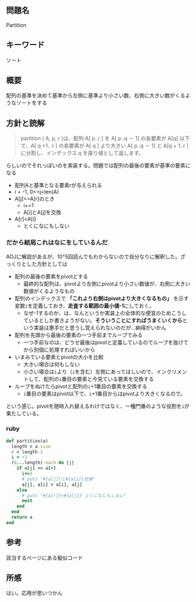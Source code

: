## 問題名
Partition
## キーワード
ソート

## 概要
配列の基準を決めて基準から左側に基準より小さい数、右側に大きい数がくるようなソートをする

## 方針と読解
> partition ( A, p, r )は、配列 A[ p..r ] を A[ p..q － 1] の各要素が A[q] 以下で、A[ q +1.. r ] の各要素が A[ q ] より大きい A[ p..q － 1] と A[q + 1..r ] に分割し、インデックス q を戻り値として返します。

らしいのでそれっぽいのを実装する。問題では配列の最後の要素が基準の要素になる

- 配列Aと基準となる要素rが与えられる
- i = -1, 0<=j<len(A)
- A[j]<=A[r]のとき
    - i+=1
    - A[i]とA[j]を交換
- A[r]<A[i]
    - とくになにもしない

### だから結局これはなにをしているんだ
AOJに解説があるが、10^5回読んでもわからないので自分なりに解釈した。ざっくりとした方針としては
- 配列の最後の要素をpivotとする
    - 最終的な配列は、pivotより左側にpivotより小さい数値が、右側に大きい数値がくるようなもの
- 配列のインデックスで **「これより右側はpivotより大きくなるもの」** を示す変数`i`を定義しておき、**走査する範囲の最小値-1**にしておく。
    - なぜ-1するのか、は、なんというか実装上の全体的な便宜のためこうしているとしか書きようがない。**そういうことにすればうまくいくから**という実装は悪手だと思うし覚えられないのだが...納得がいかん
- 配列を先頭から最後の要素の一つ手前までループでみる
    - 一つ手前なのは、どうせ最後はpivotと定義しているのでループを抜けてから別個に処理すればいいから
- いまみている要素とpivotの大小を比較
    - 大きい場合は何もしない
    - 小さい場合は`i`より（`i`を含む）左側にあってほしいので、インクリメントして、配列の`i`番目の要素と今見ている要素を交換する
- ループをぬけたらpivotと配列の`i`+1番目の要素を交換する
    - `i`番目の要素はpivot以下で、`i`+1番目からはpivotより大きくなるので。

という感じ。pivotを随時入れ替えるわけではなく、一種門番のような役割を`i`が果たしている。


### ruby
```ruby
def partition(a)
  length = a.size
  r = length-1
  i = -1
  (0...length).each do |j|
    if a[j] <= a[r]
      i+=1
      # puts "#{a[j]}と#{a[i]}交換"
      a[j], a[i] = a[i], a[j]
    else
      # puts "#{a[r]}<#{a[j]} とくになにもしない"
      next
    end
  end
  return a
end
```

## 参考
該当するページにある擬似コード

## 所感
はい。応用が思いつかん